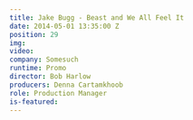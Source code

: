 ```yaml
---
title: Jake Bugg - Beast and We All Feel It
date: 2014-05-01 13:35:00 Z
position: 29
img: 
video: 
company: Somesuch
runtime: Promo
director: Bob Harlow
producers: Denna Cartamkhoob
role: Production Manager
is-featured: 
---
```



